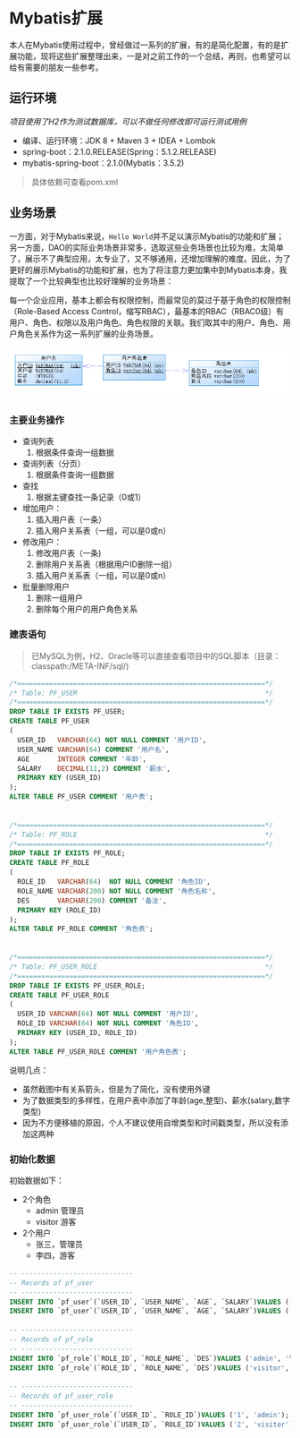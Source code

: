 # Mybatis扩展

本人在Mybatis使用过程中，曾经做过一系列的扩展，有的是简化配置，有的是扩展功能，现将这些扩展整理出来，一是对之前工作的一个总结，再则，也希望可以给有需要的朋友一些参考。

## 运行环境

*项目使用了H2作为测试数据库，可以不做任何修改即可运行测试用例*

* 编译、运行环境：JDK 8 + Maven 3 + IDEA + Lombok
* spring-boot：2.1.0.RELEASE(Spring：5.1.2.RELEASE)
* mybatis-spring-boot：2.1.0(Mybatis：3.5.2)
> 具体依赖可查看pom.xml

## 业务场景

一方面，对于Mybatis来说，`Hello World`并不足以演示Mybatis的功能和扩展；另一方面，DAO的实际业务场景非常多，选取这些业务场景也比较为难，太简单了，展示不了典型应用，太专业了，又不够通用，还增加理解的难度。因此，为了更好的展示Mybatis的功能和扩展，也为了将注意力更加集中到Mybatis本身，我提取了一个比较典型也比较好理解的业务场景：

每一个企业应用，基本上都会有权限控制，而最常见的莫过于基于角色的权限控制（Role-Based Access Control，缩写RBAC），最基本的RBAC（RBAC0级）有用户、角色、权限以及用户角色、角色权限的关联。我们取其中的用户、角色、用户角色关系作为这一系列扩展的业务场景。

![](assets/scene.png)

### 主要业务操作

* 查询列表
   1. 根据条件查询一组数据
* 查询列表（分页）
   1. 根据条件查询一组数据
* 查找
   1. 根据主键查找一条记录（0或1）   
* 增加用户：
   1. 插入用户表（一条）
   1. 插入用户关系表（一组，可以是0或n）
* 修改用户：
   1. 修改用户表（一条)
   1. 删除用户关系表（根据用户ID删除一组）
   1. 插入用户关系表（一组，可以是0或n）
* 批量删除用户
   1. 删除一组用户
   1. 删除每个用户的用户角色关系

### 建表语句
> 已MySQL为例，H2、Oracle等可以直接查看项目中的SQL脚本（目录：classpath:/META-INF/sql/)
```sql
/*==============================================================*/
/* Table: PF_USER                                               */
/*==============================================================*/
DROP TABLE IF EXISTS PF_USER;
CREATE TABLE PF_USER
(
  USER_ID   VARCHAR(64) NOT NULL COMMENT '用户ID',
  USER_NAME VARCHAR(64) COMMENT '用户名',
  AGE       INTEGER COMMENT '年龄',
  SALARY    DECIMAL(11,2) COMMENT '薪水',
  PRIMARY KEY (USER_ID)
);
ALTER TABLE PF_USER COMMENT '用户表';


/*==============================================================*/
/* Table: PF_ROLE                                               */
/*==============================================================*/
DROP TABLE IF EXISTS PF_ROLE;
CREATE TABLE PF_ROLE
(
  ROLE_ID   VARCHAR(64)  NOT NULL COMMENT '角色ID',
  ROLE_NAME VARCHAR(200) NOT NULL COMMENT '角色名称',
  DES       VARCHAR(200) COMMENT '备注',
  PRIMARY KEY (ROLE_ID)
);
ALTER TABLE PF_ROLE COMMENT '角色表';


/*==============================================================*/
/* Table: PF_USER_ROLE                                          */
/*==============================================================*/
DROP TABLE IF EXISTS PF_USER_ROLE;
CREATE TABLE PF_USER_ROLE
(
  USER_ID VARCHAR(64) NOT NULL COMMENT '用户ID',
  ROLE_ID VARCHAR(64) NOT NULL COMMENT '角色ID',
  PRIMARY KEY (USER_ID, ROLE_ID)
);
ALTER TABLE PF_USER_ROLE COMMENT '用户角色表';
```

说明几点：
* 虽然截图中有关系箭头，但是为了简化，没有使用外键
* 为了数据类型的多样性，在用户表中添加了年龄(age,整型)、薪水(salary,数字类型)
* 因为不方便移植的原因，个人不建议使用自增类型和时间戳类型，所以没有添加这两种

### 初始化数据

初始数据如下：
* 2个角色
   * admin 管理员
   * visitor 游客
* 2个用户
   * 张三，管理员
   * 李四，游客
```sql
-- ----------------------------
-- Records of pf_user
-- ----------------------------
INSERT INTO `pf_user`(`USER_ID`, `USER_NAME`, `AGE`, `SALARY`)VALUES ('1', '张三', 35, 50000.00);
INSERT INTO `pf_user`(`USER_ID`, `USER_NAME`, `AGE`, `SALARY`)VALUES ('2', '李四', 26, 20000.00);

-- ----------------------------
-- Records of pf_role
-- ----------------------------
INSERT INTO `pf_role`(`ROLE_ID`, `ROLE_NAME`, `DES`)VALUES ('admin', '管理员', '拥有最大权限');
INSERT INTO `pf_role`(`ROLE_ID`, `ROLE_NAME`, `DES`)VALUES ('visitor', '游客', '最低权限');

-- ----------------------------
-- Records of pf_user_role
-- ----------------------------
INSERT INTO `pf_user_role`(`USER_ID`, `ROLE_ID`)VALUES ('1', 'admin');
INSERT INTO `pf_user_role`(`USER_ID`, `ROLE_ID`)VALUES ('2', 'visitor');
```
